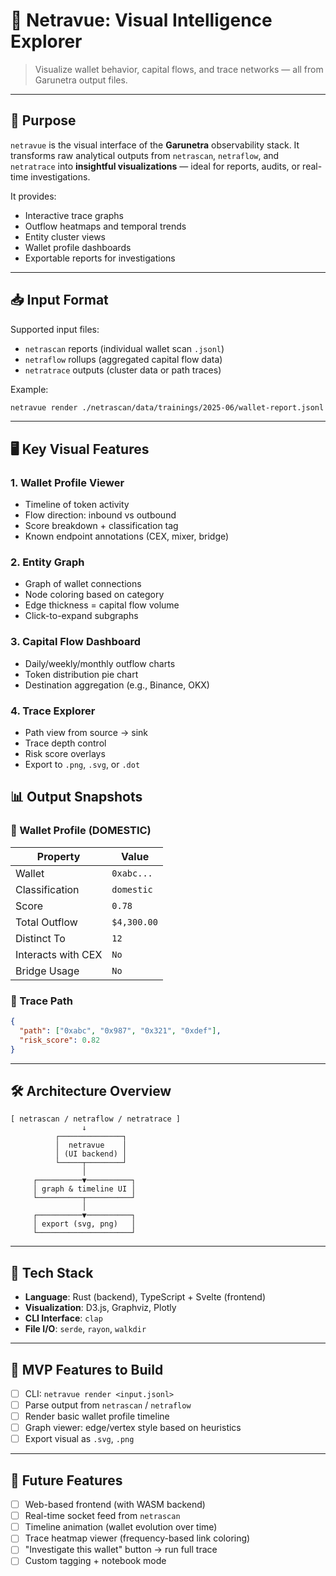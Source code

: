 # 🔭 Netravue: Visual Intelligence Explorer

> Visualize wallet behavior, capital flows, and trace networks — all from Garunetra output files.

---

## 🎯 Purpose

`netravue` is the visual interface of the **Garunetra** observability stack. It transforms raw analytical outputs from `netrascan`, `netraflow`, and `netratrace` into **insightful visualizations** — ideal for reports, audits, or real-time investigations.

It provides:

- Interactive trace graphs
- Outflow heatmaps and temporal trends
- Entity cluster views
- Wallet profile dashboards
- Exportable reports for investigations

---

## 📥 Input Format

Supported input files:

- `netrascan` reports (individual wallet scan `.jsonl`)
- `netraflow` rollups (aggregated capital flow data)
- `netratrace` outputs (cluster data or path traces)

Example:

```bash
netravue render ./netrascan/data/trainings/2025-06/wallet-report.jsonl
```

---

## 🖥️ Key Visual Features

### 1. Wallet Profile Viewer

- Timeline of token activity
- Flow direction: inbound vs outbound
- Score breakdown + classification tag
- Known endpoint annotations (CEX, mixer, bridge)

### 2. Entity Graph

- Graph of wallet connections
- Node coloring based on category
- Edge thickness = capital flow volume
- Click-to-expand subgraphs

### 3. Capital Flow Dashboard

- Daily/weekly/monthly outflow charts
- Token distribution pie chart
- Destination aggregation (e.g., Binance, OKX)

### 4. Trace Explorer

- Path view from source → sink
- Trace depth control
- Risk score overlays
- Export to `.png`, `.svg`, or `.dot`

## 📊 Output Snapshots

### 🧠 Wallet Profile (DOMESTIC)

| Property           | Value       |
| ------------------ | ----------- |
| Wallet             | `0xabc...`  |
| Classification     | `domestic`  |
| Score              | `0.78`      |
| Total Outflow      | `$4,300.00` |
| Distinct To        | `12`        |
| Interacts with CEX | `No`        |
| Bridge Usage       | `No`        |

### 🔗 Trace Path

```json
{
  "path": ["0xabc", "0x987", "0x321", "0xdef"],
  "risk_score": 0.82
}
```

---

## 🛠️ Architecture Overview

```text
[ netrascan / netraflow / netratrace ]
                ↓
          ┌──────────────┐
          │  netravue    │
          │ (UI backend) │
          └─────┬────────┘
                │
     ┌──────────▼──────────┐
     │ graph & timeline UI │
     └──────────┬──────────┘
                │
     ┌──────────▼──────────┐
     │ export (svg, png)   │
     └─────────────────────┘
```

---

## 🔋 Tech Stack

- **Language**: Rust (backend), TypeScript + Svelte (frontend)
- **Visualization**: D3.js, Graphviz, Plotly
- **CLI Interface**: `clap`
- **File I/O**: `serde`, `rayon`, `walkdir`

---

## 🚧 MVP Features to Build

- [ ] CLI: `netravue render <input.jsonl>`
- [ ] Parse output from `netrascan` / `netraflow`
- [ ] Render basic wallet profile timeline
- [ ] Graph viewer: edge/vertex style based on heuristics
- [ ] Export visual as `.svg`, `.png`

---

## 🧠 Future Features

- [ ] Web-based frontend (with WASM backend)
- [ ] Real-time socket feed from `netrascan`
- [ ] Timeline animation (wallet evolution over time)
- [ ] Trace heatmap viewer (frequency-based link coloring)
- [ ] "Investigate this wallet" button → run full trace
- [ ] Custom tagging + notebook mode
